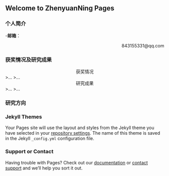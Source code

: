 ## Welcome to ZhenyuanNing Pages

### 个人简介
-**邮箱**：
<p align="right">843155331@qq.com</p>

### 获奖情况及研究成果

<center>获奖情况</center>
>...
>...

<center>研究成果</center>
>...
>...

### 研究方向
>
### Jekyll Themes

Your Pages site will use the layout and styles from the Jekyll theme you have selected in your [repository settings](https://github.com/ZhenyuanNing/ZhenyuanNing/settings). The name of this theme is saved in the Jekyll `_config.yml` configuration file.

### Support or Contact

Having trouble with Pages? Check out our [documentation](https://help.github.com/categories/github-pages-basics/) or [contact support](https://github.com/contact) and we’ll help you sort it out.

